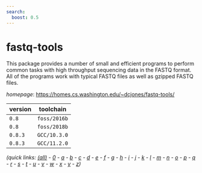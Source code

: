 ```yaml
---
search:
  boost: 0.5
---
```

# fastq-tools

This package provides a number of small and efficient programs to perform  common tasks with high throughput sequencing data in the FASTQ format. All of the programs  work with typical FASTQ files as well as gzipped FASTQ files.

*homepage*: <https://homes.cs.washington.edu/~dcjones/fastq-tools/>

version | toolchain
--------|----------
``0.8`` | ``foss/2016b``
``0.8`` | ``foss/2018b``
``0.8.3`` | ``GCC/10.3.0``
``0.8.3`` | ``GCC/11.2.0``


*(quick links: [(all)](../index.md) - [0](../0/index.md) - [a](../a/index.md) - [b](../b/index.md) - [c](../c/index.md) - [d](../d/index.md) - [e](../e/index.md) - [f](../f/index.md) - [g](../g/index.md) - [h](../h/index.md) - [i](../i/index.md) - [j](../j/index.md) - [k](../k/index.md) - [l](../l/index.md) - [m](../m/index.md) - [n](../n/index.md) - [o](../o/index.md) - [p](../p/index.md) - [q](../q/index.md) - [r](../r/index.md) - [s](../s/index.md) - [t](../t/index.md) - [u](../u/index.md) - [v](../v/index.md) - [w](../w/index.md) - [x](../x/index.md) - [y](../y/index.md) - [z](../z/index.md))*


